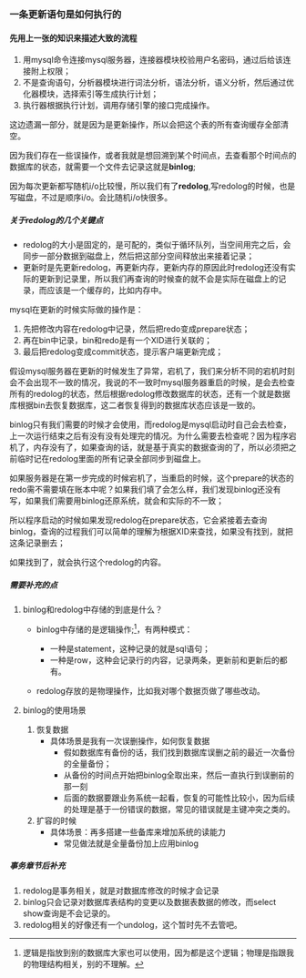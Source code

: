 ### 一条更新语句是如何执行的

#### 先用上一张的知识来描述大致的流程

1. 用mysql命令连接mysql服务器，连接器模块校验用户名密码，通过后给该连接附上权限；
2. 不是查询语句，分析器模块进行词法分析，语法分析，语义分析，然后通过优化器模块，选择索引等生成执行计划；
3. 执行器根据执行计划，调用存储引擎的接口完成操作。

这边遗漏一部分，就是因为是更新操作，所以会把这个表的所有查询缓存全部清空。



因为我们存在一些误操作，或者我就是想回溯到某个时间点，去查看那个时间点的数据库的状态，就需要一个文件去记录这就是**binlog**;

因为每次更新都写随机i/o比较慢，所以我们有了**redolog**,写redolog的时候，也是写磁盘，不过是顺序i/o。会比随机i/o快很多。

##### 关于redolog的几个关键点

- redolog的大小是固定的，是可配的，类似于循环队列，当空间用完之后，会同步一部分数据到磁盘上，然后把这部分空间释放出来接着记录；
- 更新时是先更新redolog，再更新内存，更新内存的原因此时redolog还没有实际的更新到记录里，所以我们再查询的时候查的就不会是实际在磁盘上的记录，而应该是一个缓存的，比如内存中。



mysql在更新的时候实际做的操作是：

1. 先把修改内容在redolog中记录，然后把redo变成prepare状态；
2. 再在bin中记录，bin和redo是有一个XID进行关联的；
3. 最后把redolog变成commit状态，提示客户端更新完成；

假设mysql服务器在更新的时候发生了异常，宕机了，我们来分析不同的宕机时刻会不会出现不一致的情况，我说的不一致时mysql服务器重启的时候，是会去检查所有的redolog的状态，然后根据redolog修改数据库的状态，还有一个就是数据库根据bin去恢复数据库，这二者恢复得到的数据库状态应该是一致的。

binlog只有我们需要的时候才会使用，而redolog是mysql启动时自己会去检查，上一次运行结束之后有没有没有处理完的情况。为什么需要去检查呢？因为程序宕机了，内存没有了，如果查询的话，就是基于真实的数据查询的了，所以必须把之前临时记在redolog里面的所有记录全部同步到磁盘上。



如果服务器是在第一步完成的时候宕机了，当重启的时候，这个prepare的状态的redo需不需要填在账本中呢？如果我们填了会怎么样，我们发现binlog还没有写，如果我们需要用binlog还原系统，就会和实际的不一致；

所以程序启动的时候如果发现redolog在prepare状态，它会紧接着去查询binlog，查询的过程我们可以简单的理解为根据XID来查找，如果没有找到，就把这条记录删去；

如果找到了，就会执行这个redolog的内容。



##### 需要补充的点

1. binlog和redolog中存储的到底是什么？

   - binlog中存储的是逻辑操作;[^作者注1]，有两种模式：

     - 一种是statement，这种记录的就是sql语句；
     - 一种是row，这种会记录行的内容，记录两条，更新前和更新后的都有。
   - redolog存放的是物理操作，比如我对哪个数据页做了哪些改动。

     

2. binlog的使用场景

   1. 恢复数据
      - 具体场景是我有一次误删操作，如何恢复数据
        - 假如数据库有备份的话，我们找到数据库误删之前的最近一次备份的全量备份；
        - 从备份的时间点开始把binlog全取出来，然后一直执行到误删前的那一刻
        - 后面的数据要跟业务系统一起看，恢复的可能性比较小，因为后续的处理是基于一份错误的数据，常见的错误就是主键冲突之类的。
   2. 扩容的时候
      - 具体场景：再多搭建一些备库来增加系统的读能力
        - 常见做法就是全量备份加上应用binlog



##### 事务章节后补充

1. redolog是事务相关，就是对数据库修改的时候才会记录
2. binlog只会记录对数据库表结构的变更以及数据表数据的修改，而select show查询是不会记录的。
3. redolog相关的好像还有一个undolog，这个暂时先不去管吧。

[^作者注1]: 逻辑是指放到别的数据库大家也可以使用，因为都是这个逻辑；物理是指跟我的物理结构相关，别的不理解。


